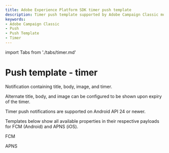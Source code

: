 ```yaml
---
title: Adobe Experience Platform SDK timer push template
description: Timer push template supported by Adobe Campaign Classic mobile extension.
keywords:
- Adobe Campaign Classic
- Push
- Push Template
- Timer
---
```


import Tabs from './tabs/timer.md'

# Push template - timer

Notification containing title, body, image, and timer.

Alternate title, body, and image can be configured to be shown upon expiry of the timer.

<InlineAlert variant="info" slots="text"/>

Timer push notifications are supported on Android API 24 or newer.

Templates below show all available properties in their respective payloads for FCM (Android) and APNS (iOS).

<TabsBlock orientation="horizontal" slots="heading, content" repeat="2"/>

FCM

<Tabs query="platform=fcm&template=timer"/>

APNS

<Tabs query="platform=apns&template=timer"/>
